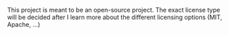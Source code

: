 This project is meant to be an open-source project.
The exact license type will be decided after I learn more about the different licensing options (MIT, Apache, ...)
